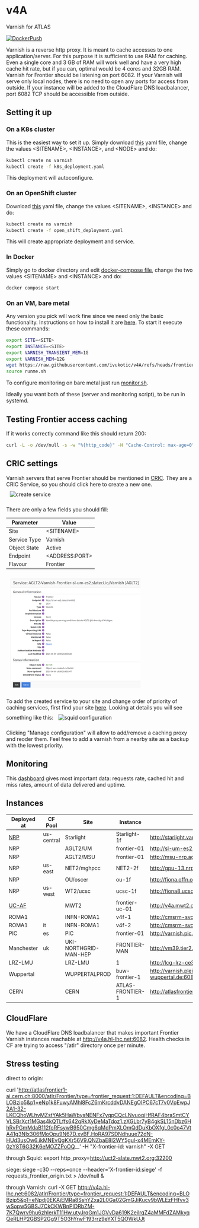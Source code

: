# v4A

Varnish for ATLAS

[![DockerPush](https://github.com/ivukotic/v4A/actions/workflows/DockerPush.yml/badge.svg?branch=frontier)](https://github.com/ivukotic/v4A/actions/workflows/DockerPush.yml)

Varnish is a reverse http proxy. It is meant to cache accesses to one application/server. For this purpose it is sufficient to use RAM for caching.
Even a single core and 3 GB of RAM will work well and have a very high cache hit rate, but if you can, optimal would be 4 cores and 32GB RAM.
Varnish for Frontier should be listening on port 6082.
If your Varnish will serve only local nodes, there is no need to open any ports for access from outside. If your instance will be added to the CloudFlare DNS loadbalancer, port 6082 TCP should be accessible from outside.

## Setting it up

### On a K8s cluster

This is the easiest way to set it up. Simply download [this](kube/k8s_deployment.yaml) yaml file, change the values \<SITENAME\>, \<INSTANCE\>, and \<NODE\> and do:

```bash
kubectl create ns varnish
kubectl create -f k8s_deployment.yaml
```

This deployment will autoconfigure.

### On an OpenShift cluster

Download [this](kube/open_shift_deployment.yaml) yaml file, change the values \<SITENAME\>, \<INSTANCE\> and do:

```bash
kubectl create ns varnish
kubectl create -f open_shift_deployment.yaml
```

This will create appropriate deployment and service.

### In Docker

Simply go to docker directory and edit [docker-compose file](docker/docker-compose.yaml), change the two values \<SITENAME\> and \<INSTANCE\>  and do:

```bash
docker compose start
```

### On an VM, bare metal

Any version you pick will work fine since we need only the basic functionality. Instructions on how to install it are [here](https://varnish-cache.org/docs/trunk/installation/index.html).
To start it execute these commands:

```bash
export SITE=<SITE>
export INSTANCE=<SITE>
export VARNISH_TRANSIENT_MEM=1G
export VARNISH_MEM=12G
wget https://raw.githubusercontent.com/ivukotic/v4A/refs/heads/frontier/runme.sh
source runme.sh
```

To configure monitoring on bare metal just run [monitor.sh](Monitoring/monitor.sh).

Ideally you want both of these (server and monitoring script), to be run in systemd.

## Testing Frontier access caching

If it works correctly command like this should return 200:

```bash
curl -L -o /dev/null -s -w "%{http_code}" -H "Cache-Control: max-age=0" http://<HOSTNAME>:6082/atlr
```

## CRIC settings

Varnish servers that serve Frontier should be mentioned in [CRIC](https://atlas-cric.cern.ch/).
They are a CRIC Service, so you should click here to create a new one.
<img src="Manual/CRIC_create_service.png" alt="create service" style="width:70%;margin: 10px;" />

There are only a few fields you should fill:

| **Parameter**  | **Value**        |
| -------------- | ---------------- |
| Site           | \<SITENAME\>       |
| Service Type   | Varnish            |
| Object State   | Active           |
| Endpoint       | \<ADDRESS:PORT\>   |
| Flavour        | Frontier         |

<img src="Manual/CRIC_varnish_service.png" alt="varnish service" style="width:70%;margin: 10px;" />

To add the created service to your site and change order of priority of caching services, first find your site [here](https://atlas-cric.cern.ch/core/experimentsite/list/). Looking at details you will see something like this:
<img src="Manual/CRIC_squid_configuration.png" alt="squid configuration" style="width:90%;margin: 10px;" />

Clicking "Manage configuration" will allow to add/remove a caching proxy and reoder them. Feel free to add a varnish from a nearby site as a backup with the lowest priority.

## Monitoring

This [dashboard](https://atlas-kibana.mwt2.org:5601/s/varnish/app/r/s/gol0t) gives most important data: requests rate, cached hit and miss rates, amount of data delivered and uptime.

## Instances

| **Deployed at** | **CF Pool** | **Site** | **Instance** | **Address** | **Local** |
| --------------- | ----------- | -------- | ------------ | ----------- | --------- |
| [NRP](https://github.com/maniaclab/NRP) | us-central | Starlight | Starlight-1f | <http://starlight.varnish.atlas-ml.org:6082> | No |
| NRP |            | AGLT2/UM | frontier-01 | <http://sl-um-es2.slateci.io:6082> | No |
| NRP |            | AGLT2/MSU | frontier-01 | <http://msu-nrp.aglt2.org:6082> | No |
| NRP | us-east    | NET2/mghpcc | NET2-2f | <http://gpu-13.nrp.mghpcc.org:6082>  | No |
| NRP |            | OU/oscer | ou-1f | <http://fiona.offn.oscer.ou.edu:6082> | No |
| NRP | us-west    | WT2/ucsc | ucsc-1f | <http://fiona8.ucsc.edu:6082> | No |
| [UC-AF](https://github.com/maniaclab/flux_apps) |          | MWT2 | frontier-uc-01 | <http://v4a.mwt2.org:6082> | No |
| ROMA1 |  | INFN-ROMA1 | v4f-1   | <http://cmsrm-svc-02.roma1.infn.it:6082> | No |
| ROMA1 | it | INFN-ROMA1 | v4f-2   | <http://cmsrm-svc-01.roma1.infn.it:6082> | No |
| PIC | es | PIC | frontier-01 | <http://varnish.pic.es:6082> | No |
| Manchester | uk | UKI-NORTHGRID-MAN-HEP| FRONTIER-MAN | <http://vm39.tier2.hep.manchester.ac.uk:6082> | No |
| LRZ-LMU | | LRZ-LMU | 1 | <http://lcg-lrz-ce3.grid.lrz.de:3128> |  No |
| Wuppertal | | WUPPERTALPROD | buw-frontier-1 | <http://varnish.pleiades.uni-wuppertal.de:6082> | Yes |
| CERN | | CERN | ATLAS-FRONTIER-1 | <http://atlasfrontier-varnish01.cern.ch:6082> | Yes |

## CloudFlare

We have a CloudFlare DNS loadbalancer that makes important Frontier Varnish instances reachable at <http://v4a.hl-lhc.net:6082>. Health checks in CF are trying to access "/atlr" directory once per minute.

## Stress testing

direct to origin:

curl '<http://atlasfrontier1-ai.cern.ch:8000/atlr/Frontier/type=frontier_request:1:DEFAULT&encoding=BLOBzip5&p1=eNp1k8FuwyAMhl8FcZ6mKrcddvDANEgOIPC67cT7v0VpEwpJ2A1-32-LKCQhoWLhvMZstYAk5HaWbysNENFx7yqpCQcLNvuoqjHfRAF4braSmtCYVLSBrXct1MGas4kQTLffs642qRkXyDeMaTdoz1.zXGLbr7yB4gkSL15nDbz6HhRvPGmMdaB112foRFsywB950Cmg6qMdPmXLOmQdDuKbOXfgL0c0o47VtA41g3NIx306fMoOpu9N67D.xvBF.HoRA97SDNdhuue72dN-HUd3usOw6.ikMNEvQgKXr56V9.QNZbaE8l2WY5gul-x4MEmKY-0zY8T6G32K6eMOZZPoOQ>__' -H "X-frontier-id: varnish" -X GET

through Squid:
export http_proxy=<http://uct2-slate.mwt2.org:32200>

siege:
siege -c30 --reps=once  --header='X-frontier-id:siege' -f requests_frontier_origin.txt > /dev/null &  

through Varnish:
curl -X GET <http://v4a.hl-lhc.net:6082/atlr/Frontier/type=frontier_request:1:DEFAULT&encoding=BLOBzip5&p1=eNpdj0EKAjEMRa8SshYZxa2L0Ga02GmGJiKucv9bWLEzFHfvv3wSopw5GBSJ7CkCKWBnPIDRbZM-7K7Qwrv9hu6zhIerkT11Hw.utyJrqGm1JGVvDa619K2eilrqZ4aMMFdZAMkyqQeRLHP2GBSP2Gg9T5O3hYrwF193rrz9eYXT5QOWkUJt>
